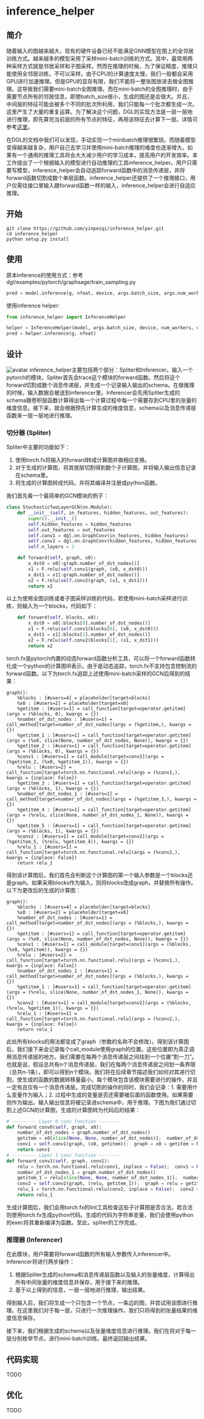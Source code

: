 # inference_helper
## 简介
随着输入的图越来越大，现有的硬件设备已经不能满足GNN模型在图上的全邻居训练方式。越来越多的模型采用了采样mini-batch训练的方式。其中，最常用两种采样方式就是邻居采样和子图采样。然而在推理的时候，为了保证精度，推理只能使用全邻居训练，不可以采样。由于CPU的计算速度太慢，我们一般都会采用GPU进行加速推理。但是GPU的显存有限，我们不能将一整张图放进去做全图推理。这导致我们需要mini-batch全图推理。而在mini-batch的全图推理时，由于需要节点所有的邻居信息，即使batch_size很小，生成的图还是会很大。并且，中间层的特征可能会被多个不同的批次所利用，我们只能每一个批次都生成一次。这里产生了大量的重复运算。为了解决这个问题，DGL的实现方法是一层一层地进行推理，即先算完当前层的所有节点的特征，再用该特征去计算下一层。详情可参考[这里](https://docs.dgl.ai/guide/minibatch-inference.html)。

在DGL的文档中我们可以发现，手动实现一个minibatch推理很繁琐。而随着模型变得越来越复杂，用户自己去学习并使用mini-batch推理的难度也逐渐增大。如果有一个通用的推理工具将会大大减少用户的学习成本，提高用户的开发效率。本工作提出了一个根据输入的模型进行自动推理的工具inference_helper。用户只需要写模型，inference_helper会自动追踪forward函数中的消息传递层，并将forward函数切割成数个单层函数。inference_helper还提供了一个推理接口，用户仅需往接口里输入跟forward函数一样的输入，inference_helper会进行自适应推理。

## 开始
```
git clone https://github.com/yinpeiqi/inference_helper.git
cd inference_helper
python setup.py install
```

## 使用
原本inference的使用方式：参考dgl/examples/pytorch/graphsage/train_sampling.py
```python
pred = model.inference(g, nfeat, device, args.batch_size, args.num_workers)
```
使用inference helper:
```python
from inference_helper import InferenceHelper

helper = InferenceHelper(model, args.batch_size, device, num_workers, debug=False)
pred = helper.inference(g, nfeat)
```

## 设计
![avatar](resources/overview.png)
inference_helper主要包括两个部分：Spliter和Inferencer。输入一个pytorch的模块，Spliter首先会trace这个模块的forward函数。然后将这个forward切割成数个消息传递层，并生成一个记录输入输出的schema。在做推理的时候，输入数据会被送到inferencer里。Inferencer会先用Spliter生成的schema跟卷积层函数计算得出每一个计算过程中每一个需要存到CPU里的张量的维度信息。接下来，就会根据预先计算生成的维度信息，schema以及消息传递层函数来一层一层地进行推理。

### 切分器 (Spliter)
Spliter中主要的功能如下：
1. 使用torch.fx将输入的forward转成计算图并做相应变换。
2. 对于生成的计算图，将其按层切割得到数个子计算图，并将输入输出信息记录在schema里。
3. 将生成的计算图转成代码，并将其编译并注册成python函数。

我们首先看一个最简单的GCN模块的例子：
```python
class StochasticTwoLayerGCN(nn.Module):
    def __init__(self, in_features, hidden_features, out_features):
        super().__init__()
        self.hidden_features = hidden_features
        self.out_features = out_features
        self.conv1 = dgl.nn.GraphConv(in_features, hidden_features)
        self.conv2 = dgl.nn.GraphConv(hidden_features, hidden_features)
        self.n_layers = 2

    def forward(self, graph, x0):
        x_dst0 = x0[:graph.number_of_dst_nodes()]
        x1 = F.relu(self.conv1(graph, (x0, x_dst0)))
        x_dst1 = x1[:graph.number_of_dst_nodes()]
        x2 = F.relu(self.conv2(graph, (x1, x_dst1)))
        return x2
```
以上为使用全图训练或者子图采样训练的代码，若使用mini-batch采样进行训练，则输入为一个blocks，代码如下：
```python
    def forward(self, blocks, x0):
        x_dst0 = x0[:blocks[0].number_of_dst_nodes()]
        x1 = F.relu(self.conv1(blocks[0], (x0, x_dst0)))
        x_dst1 = x1[:blocks[1].number_of_dst_nodes()]
        x2 = F.relu(self.conv2(blocks[1], (x1, x_dst1)))
        return x2
```
torch.fx是pytorch内置的动态forward函数分析工具，可以将一个forward函数转化成一个python的计算图IR表示。由于是动态追踪，torch.fx不支持包含控制流的forward函数。以下为torch.fx追踪上述使用mini-batch采样的GCN后得到的结果：
```
graph():
    %blocks : [#users=4] = placeholder[target=blocks]
    %x0 : [#users=2] = placeholder[target=x0]
    %getitem : [#users=1] = call_function[target=operator.getitem](args = (%blocks, 0), kwargs = {})
    %number_of_dst_nodes : [#users=1] = call_method[target=number_of_dst_nodes](args = (%getitem,), kwargs = {})
    %getitem_1 : [#users=1] = call_function[target=operator.getitem](args = (%x0, slice(None, number_of_dst_nodes, None)), kwargs = {})
    %getitem_2 : [#users=1] = call_function[target=operator.getitem](args = (%blocks, 0), kwargs = {})
    %conv1 : [#users=1] = call_module[target=conv1](args = (%getitem_2, (%x0, %getitem_1)), kwargs = {})
    %relu : [#users=2] = call_function[target=torch.nn.functional.relu](args = (%conv1,), kwargs = {inplace: False})
    %getitem_3 : [#users=1] = call_function[target=operator.getitem](args = (%blocks, 1), kwargs = {})
    %number_of_dst_nodes_1 : [#users=1] = call_method[target=number_of_dst_nodes](args = (%getitem_3,), kwargs = {})
    %getitem_4 : [#users=1] = call_function[target=operator.getitem](args = (%relu, slice(None, number_of_dst_nodes_1, None)), kwargs = {})
    %getitem_5 : [#users=1] = call_function[target=operator.getitem](args = (%blocks, 1), kwargs = {})
    %conv2 : [#users=1] = call_module[target=conv2](args = (%getitem_5, (%relu, %getitem_4)), kwargs = {})
    %relu_1 : [#users=1] = call_function[target=torch.nn.functional.relu](args = (%conv2,), kwargs = {inplace: False})
    return relu_1
```
得到该计算图后，我们首先会判断这个计算图的第一个输入参数是一个blocks还是graph。如果采用blocks作为输入，则将blocks改成graph，并替换所有操作。以下为更改后的生成的计算图：
```
graph():
    %blocks : [#users=4] = placeholder[target=blocks]
    %x0 : [#users=2] = placeholder[target=x0]
    %number_of_dst_nodes : [#users=1] = call_method[target=number_of_dst_nodes](args = (%blocks,), kwargs = {})
    %getitem : [#users=1] = call_function[target=operator.getitem](args = (%x0, slice(None, number_of_dst_nodes, None)), kwargs = {})
    %conv1 : [#users=1] = call_module[target=conv1](args = (%blocks, (%x0, %getitem)), kwargs = {})
    %relu : [#users=2] = call_function[target=torch.nn.functional.relu](args = (%conv1,), kwargs = {inplace: False})
    %number_of_dst_nodes_1 : [#users=1] = call_method[target=number_of_dst_nodes](args = (%blocks,), kwargs = {})
    %getitem_1 : [#users=1] = call_function[target=operator.getitem](args = (%relu, slice(None, number_of_dst_nodes_1, None)), kwargs = {})
    %conv2 : [#users=1] = call_module[target=conv2](args = (%blocks, (%relu, %getitem_1)), kwargs = {})
    %relu_1 : [#users=1] = call_function[target=torch.nn.functional.relu](args = (%conv2,), kwargs = {inplace: False})
    return relu_1
```
此处所有blocks的用法都变成了graph（参数的名称不会修改）。得到该计算图后，我们接下来会记录每个call_module使用graph的位置。这些位置即为真正调用消息传递层的地方。我们需要在每两个消息传递层之间找到一个位置“割一刀”。也就是说，假设总共有n个消息传递层，我们在每两个消息传递层之间划一条界限（总共n-1条），即可以得到n个模块。我们将在后续章节描述我们如何对其进行切割，使生成的函数的数据转移量最小。每个模块包含该模块需要进行的操作，并且一定有且仅有一个消息传递层。完成切割的操作的同时，我们会记录：1. 需要用什么变量作为输入；2. 过程中生成的变量是否还需要被后面的函数使用。如果需要则作为输出。输入输出信息将被记录进schema中，用于推理。下图为我们通过切割上述GCN的计算图，生成的计算图转为代码后的结果：
```python
# --------- Layer 0 conv function --------
def forward_conv0(self, graph, x0):
    number_of_dst_nodes = graph.number_of_dst_nodes()
    getitem = x0[slice(None, None, number_of_dst_nodes)];  number_of_dst_nodes = None
    conv1 = self.conv1(graph, (x0, getitem));  graph = x0 = getitem = None
    return conv1
# --------- Layer 1 conv function --------
def forward_conv1(self, graph, conv1):
    relu = torch.nn.functional.relu(conv1, inplace = False);  conv1 = None
    number_of_dst_nodes_1 = graph.number_of_dst_nodes()
    getitem_1 = relu[slice(None, None, number_of_dst_nodes_1)];  number_of_dst_nodes_1 = None
    conv2 = self.conv2(graph, (relu, getitem_1));  graph = relu = getitem_1 = None
    relu_1 = torch.nn.functional.relu(conv2, inplace = False);  conv2 = None
    return relu_1
```
生成计算图后，我们会用torch.fx的lint工具检查这些子计算图是否合法，若合法则使用torch.fx生成python代码。生成的代码为字符串变量，我们会使用python的exec将其重新编译为函数。至此，spliter的工作完成。

### 推理器 (Inferencer)
在此模块，用户需要将forward函数的所有输入参数传入inferencer中。Inferencer将进行两步操作：
1. 根据Spliter生成的schema和消息传递层函数以及输入的张量维度，计算得出所有中间张量的维度信息并保存，用于接下来的推理。
2. 基于以上得到的信息，一层一层地进行推理，输出结果。

得到输入后，我们将生成一个只包含一个节点，一条边的图，并尝试用该图进行推理。在这里我们对于每一层，只进行一次推理操作。我们只将得到的张量结果的维度信息保存。

接下来，我们根据生成的schema以及张量维度信息进行推理。我们在将对于每一层分别枚举节点，进行mini-batch训练。最终返回输出结果。
## 代码实现
TODO
## 优化
TODO